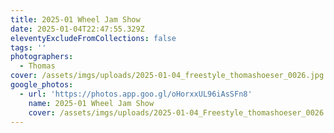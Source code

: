 ```yaml
---
title: 2025-01 Wheel Jam Show
date: 2025-01-04T22:47:55.329Z
eleventyExcludeFromCollections: false
tags: ''
photographers:
  - Thomas
cover: /assets/imgs/uploads/2025-01-04_freestyle_thomashoeser_0026.jpg
google_photos:
  - url: 'https://photos.app.goo.gl/oHorxxUL96iAsSFn8'
    name: 2025-01 Wheel Jam Show
    cover: /assets/imgs/uploads/2025-01-04_Freestyle_thomashoeser_0026.jpg
---
```


